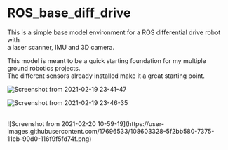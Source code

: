 # ROS_base_diff_drive
This is a simple base model environment for a ROS differential drive robot with <br>
a laser scanner, IMU and 3D camera. <br> 

This model is meant to be a quick starting foundation for my multiple ground robotics projects.<br>
The different sensors already installed make it a great starting point.<br>

![Screenshot from 2021-02-19 23-41-47](https://user-images.githubusercontent.com/17696533/108603276-12e07580-7375-11eb-95e4-db4e06852fe6.png)
<br>

![Screenshot from 2021-02-19 23-46-35](https://user-images.githubusercontent.com/17696533/108603392-a023ca00-7375-11eb-8b8c-87400e996119.png)

<br>
![Screenshot from 2021-02-20 10-59-19](https://user-images.githubusercontent.com/17696533/108603328-5f2bb580-7375-11eb-90d0-116f9f5fd74f.png)
<br>
